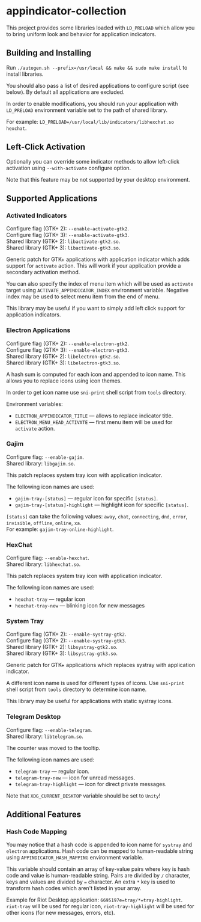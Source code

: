 # appindicator-collection

This project provides some libraries loaded with `LD_PRELOAD` which allow you to bring uniform look and behavior for application indicators.

## Building and Installing

Run `./autogen.sh --prefix=/usr/local && make && sudo make install` to install libraries.

You should also pass a list of desired applications to configure script (see below). By default all applications are excluded.

In order to enable modifications, you should run your application with `LD_PRELOAD` environment variable set to the path of shared library.

For example: `LD_PRELOAD=/usr/local/lib/indicators/libhexchat.so hexchat`.

## Left-Click Activation

Optionally you can override some indicator methods to allow left-click activation using `--with-activate` configure option.

Note that this feature may be not supported by your desktop environment.

## Supported Applications

### Activated Indicators

Configure flag (GTK+ 2): `--enable-activate-gtk2`.  
Configure flag (GTK+ 3): `--enable-activate-gtk3`.  
Shared library (GTK+ 2): `libactivate-gtk2.so`.  
Shared library (GTK+ 3): `libactivate-gtk3.so`.

Generic patch for GTK+ applications with application indicator which adds support for `activate` action.
This will work if your application provide a secondary activation method.

You can also specify the index of menu item which will be used as `activate` target using `ACTIVATE_APPINDICATOR_INDEX`
environment variable. Negative index may be used to select menu item from the end of menu.

This library may be useful if you want to simply add left click support for application indicators.

### Electron Applications

Configure flag (GTK+ 2): `--enable-electron-gtk2`.  
Configure flag (GTK+ 3): `--enable-electron-gtk3`.  
Shared library (GTK+ 2): `libelectron-gtk2.so`.  
Shared library (GTK+ 3): `libelectron-gtk3.so`.

A hash sum is computed for each icon and appended to icon name. This allows you to replace icons using icon themes.

In order to get icon name use `sni-print` shell script from `tools` directory.

Environment variables:

- `ELECTRON_APPINDICATOR_TITLE` — allows to replace indicator title.
- `ELECTRON_MENU_HEAD_ACTIVATE` — first menu item will be used for `activate` action.

### Gajim

Configure flag: `--enable-gajim`.  
Shared library: `libgajim.so`.

This patch replaces system tray icon with application indicator.

The following icon names are used:

- `gajim-tray-[status]` — regular icon for specific `[status]`.
- `gajim-tray-[status]-highlight` — highlight icon for specific `[status]`.

`[status]` can take the following values:
`away`, `chat`, `connecting`, `dnd`, `error`, `invisible`, `offline`, `online`, `xa`.  
For example: `gajim-tray-online-highlight`.

### HexChat

Configure flag: `--enable-hexchat`.  
Shared library: `libhexchat.so`.

This patch replaces system tray icon with application indicator.

The following icon names are used:

- `hexchat-tray` — regular icon
- `hexchat-tray-new` — blinking icon for new messages

### System Tray

Configure flag (GTK+ 2): `--enable-systray-gtk2`.  
Configure flag (GTK+ 2): `--enable-systray-gtk3`.  
Shared library (GTK+ 2): `libsystray-gtk2.so`.  
Shared library (GTK+ 3): `libsystray-gtk3.so`.

Generic patch for GTK+ applications which replaces systray with application indicator.

A different icon name is used for different types of icons. Use `sni-print` shell script from `tools` directory
to determine icon name.

This library may be useful for applications with static systray icons.

### Telegram Desktop

Configure flag: `--enable-telegram`.  
Shared library: `libtelegram.so`.

The counter was moved to the tooltip.

The following icon names are used:

- `telegram-tray` — regular icon.
- `telegram-tray-new` — icon for unread messages.
- `telegram-tray-highlight` — icon for direct private messages.

Note that `XDG_CURRENT_DESKTOP` variable should be set to `Unity`!

## Additional Features

### Hash Code Mapping

You may notice that a hash code is appended to icon name for `systray` and `electron` applications.
Hash code can be mapped to human-readable string using `APPINDICATOR_HASH_MAPPING` environment variable.

This variable should contain an array of key-value pairs where key is hash code and value is human-readable string.
Pairs are divided by `/` character, keys and values are divided by `=` character.
An extra `*` key is used to transform hash codes which aren't listed in your array.

Example for Riot Desktop application: `6695197e=tray/*=tray-highlight`.
`riot-tray` will be used for regular icon, `riot-tray-highlight` will be used for other icons
(for new messages, errors, etc).
